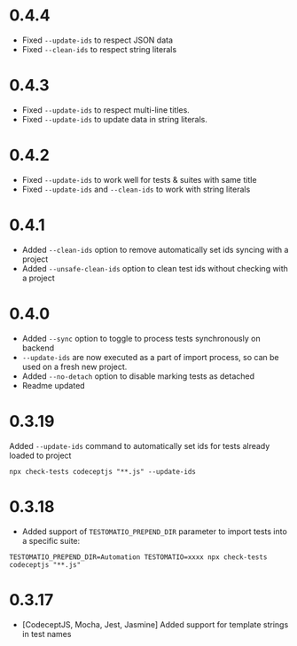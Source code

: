 # 0.4.4

* Fixed `--update-ids` to respect JSON data 
* Fixed `--clean-ids` to respect string literals

# 0.4.3

* Fixed `--update-ids` to respect multi-line titles.
* Fixed `--update-ids` to update data in string literals.

# 0.4.2

* Fixed `--update-ids` to work well for tests & suites with same title
* Fixed `--update-ids` and `--clean-ids` to work with string literals

# 0.4.1

* Added `--clean-ids` option to remove automatically set ids syncing with a project
* Added `--unsafe-clean-ids` option to clean test ids without checking with a project


# 0.4.0

* Added `--sync` option to toggle to process tests synchronously on backend
* `--update-ids` are now executed as a part of import process, so can be used on a fresh new project.
* Added `--no-detach` option to disable marking tests as detached
* Readme updated

# 0.3.19

Added `--update-ids` command to automatically set ids for tests already loaded to project

```
npx check-tests codeceptjs "**.js" --update-ids
```

# 0.3.18

* Added support of `TESTOMATIO_PREPEND_DIR` parameter to import tests into a specific suite:

```
TESTOMATIO_PREPEND_DIR=Automation TESTOMATIO=xxxx npx check-tests codeceptjs "**.js"
```

# 0.3.17

* [CodeceptJS, Mocha, Jest, Jasmine] Added support for template strings in test names
